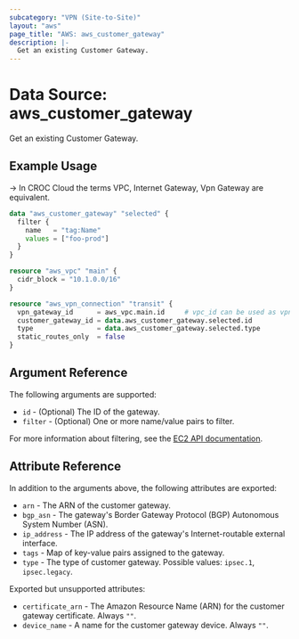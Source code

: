 ```yaml
---
subcategory: "VPN (Site-to-Site)"
layout: "aws"
page_title: "AWS: aws_customer_gateway"
description: |-
  Get an existing Customer Gateway.
---
```


# Data Source: aws_customer_gateway

Get an existing Customer Gateway.

## Example Usage

-> In CROC Cloud the terms VPC, Internet Gateway, Vpn Gateway are equivalent.

```terraform
data "aws_customer_gateway" "selected" {
  filter {
    name   = "tag:Name"
    values = ["foo-prod"]
  }
}

resource "aws_vpc" "main" {
  cidr_block = "10.1.0.0/16"
}

resource "aws_vpn_connection" "transit" {
  vpn_gateway_id      = aws_vpc.main.id     # vpc_id can be used as vpn_gateway_id
  customer_gateway_id = data.aws_customer_gateway.selected.id
  type                = data.aws_customer_gateway.selected.type
  static_routes_only  = false
}
```

## Argument Reference

The following arguments are supported:

* `id` - (Optional) The ID of the gateway.
* `filter` - (Optional) One or more name/value pairs to filter.

For more information about filtering, see the [EC2 API documentation][describe-customer-gateways].

## Attribute Reference

In addition to the arguments above, the following attributes are exported:

* `arn` - The ARN of the customer gateway.
* `bgp_asn` - The gateway's Border Gateway Protocol (BGP) Autonomous System Number (ASN).
* `ip_address` - The IP address of the gateway's Internet-routable external interface.
* `tags` - Map of key-value pairs assigned to the gateway.
* `type` - The type of customer gateway. Possible values: `ipsec.1`, `ipsec.legacy`.

Exported but unsupported attributes:

* `certificate_arn` - The Amazon Resource Name (ARN) for the customer gateway certificate. Always `""`.
* `device_name` - A name for the customer gateway device. Always `""`.

[describe-customer-gateways]: https://docs.cloud.croc.ru/en/api/ec2/customer_gateways/DescribeCustomerGateways.html
